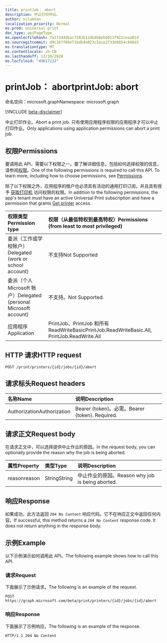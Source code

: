 ```yaml
---
title: printJob： abort
description: 中止打印作业。
author: nilakhan
localization_priority: Normal
ms.prod: universal-print
doc_type: apiPageType
ms.openlocfilehash: 7a17344dbac7282b12db4b8ebb011f922ceaa01d
ms.sourcegitcommit: d9c167f6be71bdb4a023c5ace2733b9854c846d3
ms.translationtype: MT
ms.contentlocale: zh-CN
ms.lasthandoff: 12/10/2020
ms.locfileid: "49617132"
---
```

# <a name="printjob-abort"></a><span data-ttu-id="3c972-103">printJob： abort</span><span class="sxs-lookup"><span data-stu-id="3c972-103">printJob: abort</span></span>

<span data-ttu-id="3c972-104">命名空间：microsoft.graph</span><span class="sxs-lookup"><span data-stu-id="3c972-104">Namespace: microsoft.graph</span></span>

[!INCLUDE [beta-disclaimer](../../includes/beta-disclaimer.md)]

<span data-ttu-id="3c972-105">中止打印作业。</span><span class="sxs-lookup"><span data-stu-id="3c972-105">Abort a print job.</span></span> <span data-ttu-id="3c972-106">只有使用应用程序权限的应用程序才可以中止打印作业。</span><span class="sxs-lookup"><span data-stu-id="3c972-106">Only applications using application permissions can abort a print job.</span></span>

## <a name="permissions"></a><span data-ttu-id="3c972-107">权限</span><span class="sxs-lookup"><span data-stu-id="3c972-107">Permissions</span></span>
<span data-ttu-id="3c972-p102">要调用此 API，需要以下权限之一。要了解详细信息，包括如何选择权限的信息，请参阅[权限](/graph/permissions-reference)。</span><span class="sxs-lookup"><span data-stu-id="3c972-p102">One of the following permissions is required to call this API. To learn more, including how to choose permissions, see [Permissions](/graph/permissions-reference).</span></span>

<span data-ttu-id="3c972-110">除了以下权限之外，应用程序的租户也必须具有活动的通用打印订阅，并且具有授予 [获取打印机](printer-get.md) 访问权限的权限。</span><span class="sxs-lookup"><span data-stu-id="3c972-110">In addition to the following permissions, the app's tenant must have an active Universal Print subscription and have a permission that grants [Get printer](printer-get.md) access.</span></span>

|<span data-ttu-id="3c972-111">权限类型</span><span class="sxs-lookup"><span data-stu-id="3c972-111">Permission type</span></span> | <span data-ttu-id="3c972-112">权限（从最低特权到最高特权）</span><span class="sxs-lookup"><span data-stu-id="3c972-112">Permissions (from least to most privileged)</span></span> |
|:---------------|:--------------------------------------------|
|<span data-ttu-id="3c972-113">委派（工作或学校帐户）</span><span class="sxs-lookup"><span data-stu-id="3c972-113">Delegated (work or school account)</span></span>| <span data-ttu-id="3c972-114">不支持</span><span class="sxs-lookup"><span data-stu-id="3c972-114">Not Supported</span></span> |
|<span data-ttu-id="3c972-115">委派（个人 Microsoft 帐户）</span><span class="sxs-lookup"><span data-stu-id="3c972-115">Delegated (personal Microsoft account)</span></span>|<span data-ttu-id="3c972-116">不支持。</span><span class="sxs-lookup"><span data-stu-id="3c972-116">Not Supported.</span></span>|
|<span data-ttu-id="3c972-117">应用程序</span><span class="sxs-lookup"><span data-stu-id="3c972-117">Application</span></span>| <span data-ttu-id="3c972-118">PrintJob、PrintJob 和所有 ReadWriteBasic</span><span class="sxs-lookup"><span data-stu-id="3c972-118">PrintJob.ReadWriteBasic.All, PrintJob.ReadWrite.All</span></span> |

## <a name="http-request"></a><span data-ttu-id="3c972-119">HTTP 请求</span><span class="sxs-lookup"><span data-stu-id="3c972-119">HTTP request</span></span>
<!-- { "blockType": "ignored" } -->
```http
POST /print/printers/{id}/jobs/{id}/abort
```
## <a name="request-headers"></a><span data-ttu-id="3c972-120">请求标头</span><span class="sxs-lookup"><span data-stu-id="3c972-120">Request headers</span></span>
| <span data-ttu-id="3c972-121">名称</span><span class="sxs-lookup"><span data-stu-id="3c972-121">Name</span></span>          | <span data-ttu-id="3c972-122">说明</span><span class="sxs-lookup"><span data-stu-id="3c972-122">Description</span></span>   |
|:--------------|:--------------|
| <span data-ttu-id="3c972-123">Authorization</span><span class="sxs-lookup"><span data-stu-id="3c972-123">Authorization</span></span> | <span data-ttu-id="3c972-p103">Bearer {token}。必需。</span><span class="sxs-lookup"><span data-stu-id="3c972-p103">Bearer {token}. Required.</span></span> |

## <a name="request-body"></a><span data-ttu-id="3c972-126">请求正文</span><span class="sxs-lookup"><span data-stu-id="3c972-126">Request body</span></span>
<span data-ttu-id="3c972-127">在请求正文中，可以选择提供中止作业的原因。</span><span class="sxs-lookup"><span data-stu-id="3c972-127">In the request body, you can optionally provide the reason why the job is being aborted.</span></span>

| <span data-ttu-id="3c972-128">属性</span><span class="sxs-lookup"><span data-stu-id="3c972-128">Property</span></span>     | <span data-ttu-id="3c972-129">类型</span><span class="sxs-lookup"><span data-stu-id="3c972-129">Type</span></span>        | <span data-ttu-id="3c972-130">说明</span><span class="sxs-lookup"><span data-stu-id="3c972-130">Description</span></span> |
|:-------------|:------------|:------------|
|<span data-ttu-id="3c972-131">reason</span><span class="sxs-lookup"><span data-stu-id="3c972-131">reason</span></span>|<span data-ttu-id="3c972-132">String</span><span class="sxs-lookup"><span data-stu-id="3c972-132">String</span></span>|<span data-ttu-id="3c972-133">中止作业的原因。</span><span class="sxs-lookup"><span data-stu-id="3c972-133">Reason why job is being aborted.</span></span>|

## <a name="response"></a><span data-ttu-id="3c972-134">响应</span><span class="sxs-lookup"><span data-stu-id="3c972-134">Response</span></span>
<span data-ttu-id="3c972-p104">如果成功，此方法返回 `204 No Content` 响应代码。它不在响应正文中返回任何内容。</span><span class="sxs-lookup"><span data-stu-id="3c972-p104">If successful, this method returns a `204 No Content` response code. It does not return anything in the response body.</span></span>

## <a name="example"></a><span data-ttu-id="3c972-137">示例</span><span class="sxs-lookup"><span data-stu-id="3c972-137">Example</span></span>
<span data-ttu-id="3c972-138">以下示例演示如何调用此 API。</span><span class="sxs-lookup"><span data-stu-id="3c972-138">The following example shows how to call this API.</span></span>
### <a name="request"></a><span data-ttu-id="3c972-139">请求</span><span class="sxs-lookup"><span data-stu-id="3c972-139">Request</span></span>
<span data-ttu-id="3c972-140">下面展示了示例请求。</span><span class="sxs-lookup"><span data-stu-id="3c972-140">The following is an example of the request.</span></span>

<!-- {
  "blockType": "request",
  "name": "printjob-abort"
}-->
```http
POST https://graph.microsoft.com/beta/print/printers/{id}/jobs/{id}/abort
```

### <a name="response"></a><span data-ttu-id="3c972-141">响应</span><span class="sxs-lookup"><span data-stu-id="3c972-141">Response</span></span>
<span data-ttu-id="3c972-142">下面展示了示例响应。</span><span class="sxs-lookup"><span data-stu-id="3c972-142">The following is an example of the response.</span></span> 
<!-- {
  "blockType": "response",
  "truncated": true,
  "@odata.type": "microsoft.graph.None"
} -->
```http
HTTP/1.1 204 No Content
```

<!-- uuid: 8fcb5dbc-d5aa-4681-8e31-b001d5168d79
2015-10-25 14:57:30 UTC -->
<!-- {
  "type": "#page.annotation",
  "description": "printJob: abort",
  "keywords": "",
  "section": "documentation",
  "tocPath": ""
}-->
